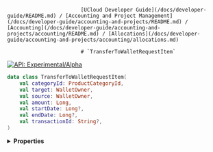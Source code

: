                             [UCloud Developer Guide](/docs/developer-guide/README.md) / [Accounting and Project Management](/docs/developer-guide/accounting-and-projects/README.md) / [Accounting](/docs/developer-guide/accounting-and-projects/accounting/README.md) / [Allocations](/docs/developer-guide/accounting-and-projects/accounting/allocations.md)
                            
                            # `TransferToWalletRequestItem`

                            
[![API: Experimental/Alpha](https://img.shields.io/static/v1?label=API&message=Experimental/Alpha&color=orange&style=flat-square)](/docs/developer-guide/core/api-conventions.md)



```kotlin
data class TransferToWalletRequestItem(
    val categoryId: ProductCategoryId,
    val target: WalletOwner,
    val source: WalletOwner,
    val amount: Long,
    val startDate: Long?,
    val endDate: Long?,
    val transactionId: String?,
)
```

<details>
<summary>
<b>Properties</b>
</summary>

<details>
<summary>
<code>categoryId</code>: <code><code><a href='/docs/reference/dk.sdu.cloud.accounting.api.ProductCategoryId.md'>ProductCategoryId</a></code></code> The category to transfer from
</summary>





</details>

<details>
<summary>
<code>target</code>: <code><code><a href='/docs/reference/dk.sdu.cloud.accounting.api.WalletOwner.md'>WalletOwner</a></code></code> The target wallet to insert the credits into
</summary>





</details>

<details>
<summary>
<code>source</code>: <code><code><a href='/docs/reference/dk.sdu.cloud.accounting.api.WalletOwner.md'>WalletOwner</a></code></code> The source wallet from where the credits is transferred from
</summary>





</details>

<details>
<summary>
<code>amount</code>: <code><code><a href='https://kotlinlang.org/api/latest/jvm/stdlib/kotlin/-long/'>Long</a></code></code> The amount of credits to transfer
</summary>





</details>

<details>
<summary>
<code>startDate</code>: <code><code><a href='https://kotlinlang.org/api/latest/jvm/stdlib/kotlin/-long/'>Long</a>?</code></code> A timestamp for when this deposit should become valid
</summary>



This value must overlap with the source allocation. A value of null indicates that the allocation becomes valid
immediately.


</details>

<details>
<summary>
<code>endDate</code>: <code><code><a href='https://kotlinlang.org/api/latest/jvm/stdlib/kotlin/-long/'>Long</a>?</code></code> A timestamp for when this deposit should become invalid
</summary>



This value must overlap with the source allocation. A value of null indicates that the allocation will never
expire.


</details>

<details>
<summary>
<code>transactionId</code>: <code><code><a href='https://kotlinlang.org/api/latest/jvm/stdlib/kotlin/-string/'>String</a>?</code></code> An traceable id for this specific transaction. Used to counter duplicate transactions and to trace cascading transactions
</summary>





</details>



</details>

